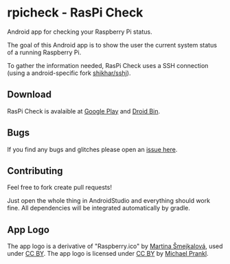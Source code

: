 rpicheck - RasPi Check
========

Android app for checking your Raspberry Pi status.

The goal of this Android app is to show the user the current system status of a running Raspberry Pi.

To gather the information needed, RasPi Check uses a SSH connection (using a android-specific fork [shikhar/sshj](https://github.com/shikhar/sshj)).

Download
------------
RasPi Check is avalaible at [Google Play](https://play.google.com/store/apps/details?id=de.eidottermihi.raspicheck) and [Droid Bin](http://www.droidbin.com/p19flrc15e1f071d8fs9d7ih1i8i3).


Bugs
------------
If you find any bugs and glitches please open an [issue here](https://github.com/eidottermihi/rpicheck/issues).


Contributing
------------
Feel free to fork create pull requests!

Just open the whole thing in AndroidStudio and everything should work fine.
All dependencies will be integrated automatically by gradle.

App Logo
------------
The app logo is a derivative of "Raspberry.ico" by [Martina Šmejkalová](http://www.sireasgallery.com/), used under [CC BY](http://creativecommons.org/licenses/by/2.0/).
The app logo is licensed under [CC BY](http://creativecommons.org/licenses/by/2.0/) by [Michael Prankl](https://github.com/eidottermihi).
